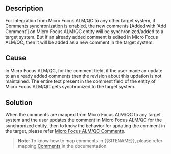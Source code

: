 ## Description

For integration from Micro Focus ALM/QC to any other target system, if Comments synchronization is enabled, the new comments [Added with 'Add Comment'] on Micro Focus ALM/QC entity will be synchronized/added to a target system. But if an already added comment is edited in Micro Focus ALM/QC, then it will be added as a new comment in the target system.

## Cause

In Micro Focus ALM/QC, for the comment field, if the user made an update to an already added comments then the revision about this updation is not maintained. The entire text present in the comment field of the entity of Micro Focus ALM/QC gets synchronized to the target system.

## Solution

When the comments are mapped from Micro Focus ALM/QC to any target system and the user updates the comment in Micro Focus ALM/QC for the synchronized entity, then to know the behavior for updating the comment in the target, please refer [Micro Focus ALM/QC Comments](../../../connectors/micro-focus-alm-qc.md#micro-focus-alm-comments).


>**Note**: To know how to map comments in {{SITENAME}}, please refer mapping [Comments](../../../integrate/mapping-configuration.md#comments) in the documentation.

